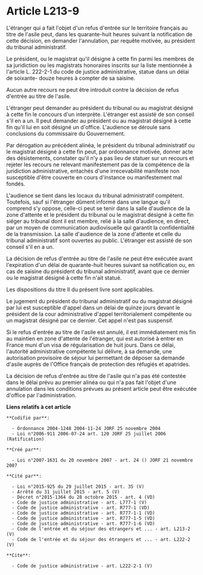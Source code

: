 # Article L213-9

L'étranger qui a fait l'objet d'un refus d'entrée sur le territoire français au titre de l'asile peut, dans les quarante-huit
heures suivant la notification de cette décision, en demander l'annulation, par requête motivée, au président du tribunal
administratif. 

Le président, ou le magistrat qu'il désigne à cette fin parmi les membres de sa juridiction ou les magistrats honoraires
inscrits sur la liste mentionnée à l'article L. 222-2-1 du code de justice administrative, statue dans un délai de soixante-
douze heures à compter de sa saisine. 

Aucun autre recours ne peut être introduit contre la décision de refus d'entrée au titre de l'asile. 

L'étranger peut demander au président du tribunal ou au magistrat désigné à cette fin le concours d'un interprète. L'étranger
est assisté de son conseil s'il en a un. Il peut demander au président ou au magistrat désigné à cette fin qu'il lui en soit
désigné un d'office. L'audience se déroule sans conclusions du commissaire du Gouvernement. 

Par dérogation au précédent alinéa, le président du tribunal administratif ou le magistrat désigné à cette fin peut, par
ordonnance motivée, donner acte des désistements, constater qu'il n'y a pas lieu de statuer sur un recours et rejeter les
recours ne relevant manifestement pas de la compétence de la juridiction administrative, entachés d'une irrecevabilité
manifeste non susceptible d'être couverte en cours d'instance ou manifestement mal fondés. 

L'audience se tient dans les locaux du tribunal administratif compétent. Toutefois, sauf si l'étranger dûment informé dans
une langue qu'il comprend s'y oppose, celle-ci peut se tenir dans la salle d'audience de la zone d'attente et le président du
tribunal ou le magistrat désigné à cette fin siéger au tribunal dont il est membre, relié à la salle d'audience, en direct,
par un moyen de communication audiovisuelle qui garantit la confidentialité de la transmission. La salle d'audience de la
zone d'attente et celle du tribunal administratif sont ouvertes au public. L'étranger est assisté de son conseil s'il en a
un. 

La décision de refus d'entrée au titre de l'asile ne peut être exécutée avant l'expiration d'un délai de quarante-huit heures
suivant sa notification ou, en cas de saisine du président du tribunal administratif, avant que ce dernier ou le magistrat
désigné à cette fin n'ait statué. 

Les dispositions du titre II du présent livre sont applicables. 

Le jugement du président du tribunal administratif ou du magistrat désigné par lui est susceptible d'appel dans un délai de
quinze jours devant le président de la cour administrative d'appel territorialement compétente ou un magistrat désigné par ce
dernier. Cet appel n'est pas suspensif. 

Si le refus d'entrée au titre de l'asile est annulé, il est immédiatement mis fin au maintien en zone d'attente de
l'étranger, qui est autorisé à entrer en France muni d'un visa de régularisation de huit jours. Dans ce délai, l'autorité
administrative compétente lui délivre, à sa demande, une autorisation provisoire de séjour lui permettant de déposer sa
demande d'asile auprès de l'Office français de protection des réfugiés et apatrides. 

La décision de refus d'entrée au titre de l'asile qui n'a pas été contestée dans le délai prévu au premier alinéa ou qui n'a
pas fait l'objet d'une annulation dans les conditions prévues au présent article peut être exécutée d'office par
l'administration.

**Liens relatifs à cet article**

	**Codifié par**:

	  - Ordonnance 2004-1248 2004-11-24 JORF 25 novembre 2004
	  - Loi n°2006-911 2006-07-24 art. 120 JORF 25 juillet 2006 (Ratification)

	**Créé par**:

	  - Loi n°2007-1631 du 20 novembre 2007 - art. 24 () JORF 21 novembre 2007

	**Cité par**:

	  - Loi n°2015-925 du 29 juillet 2015 - art. 35 (V)
	  - Arrêté du 31 juillet 2015 - art. 5 (V)
	  - Décret n°2015-1364 du 28 octobre 2015 - art. 4 (VD)
	  - Code de justice administrative - art. L777-1 (V)
	  - Code de justice administrative - art. R777-1 (VD)
	  - Code de justice administrative - art. R777-1-1 (VD)
	  - Code de justice administrative - art. R777-1-5 (VD)
	  - Code de justice administrative - art. R777-1-6 (VD)
	  - Code de l'entrée et du séjour des étrangers et ... - art. L213-2 (V)
	  - Code de l'entrée et du séjour des étrangers et ... - art. L222-2 (V)

	**Cite**:

	  - Code de justice administrative - art. L222-2-1 (V)
